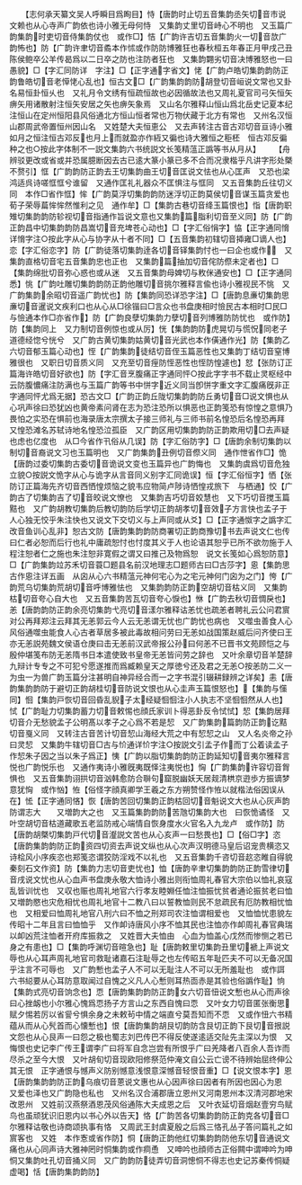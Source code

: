 <!-- { "loadSidebar": true } -->
　　【志何承天纂文吴人呼瞬目爲眴目】恃【唐韵时止切五音集韵丞矢切音市说文赖也从心寺声广韵依也诗小雅无母何恃　又集韵丈里切音峙心不明也　又玉篇广韵集韵时吏切音侍集韵仗也　或作□】恄【广韵许吉切五音集韵火一切音欯广韵怖也】防【广韵许聿切音矞本作怵或作防防博雅狂也春秋桓五年春正月甲戌己丑陈侯鲍卒公羊传曷爲以二日卒之防也注防者狂也　又集韵翾劣切音决博雅怒也一曰愚貌】□【字汇同防详　字注】□【正字通字省文】恅【广韵卢皓切集韵韵防正韵鲁皓切音老愺恅心乱也】恒古文□【广韵集韵韵防胡登切音峘说文常也又卦名易恒卦恒乆也　又礼月令文绣有恒疏恒故也必因循故法也又周礼夏官司弓矢恒矢痹矢用诸散射注恒矢安居之矢也痹矢象焉　又山名尔雅释山恒山爲北岳史记夏本纪注恒山在定州恒阳县风俗通北方恒山恒者常也万物伏藏于北方有常也　又州名汉恒山郡周武帝置恒州因山名　又姓楚大夫恒恵公　又去声转注古音古邓切音亘诗小雅如月之恒注恒古邓反也月上而就盈亦作絚又徧也诗大雅恒之秬柸　恒古邓反徧种之也○按此字体制不一説文集韵六书统説文长笺精蕰正譌等书从月从】
　　【舟辨驳更改或省或并恐属臆断因去古已逺大篆小篆已多不合而况隶楷乎凡讲字形处槩不赘引】恇【广韵韵防正韵去王切集韵曲王切音匡说文怯也从心匡声　又恐也梁鸿适呉诗嗟恇恇兮谁留　又通作匡礼礼器众不匡惧注与恇同　又五音集韵丘往切义同　本作□省作恇】恈【广韵莫浮切集韵韵防迷浮切正韵莫侯切音谋玉篇贪爱也荀子荣辱萹恈恈然惟利之见　通作牟】□【集韵古巷切音绛玉篇恨也】恉【唐韵职雉切集韵韵防轸视切音指通作旨说文意也又集韵篇脂利切音至义同】防【广韵正韵昌中切集韵韵防昌嵩切音充埤苍心动也】□【字汇俗悁字】恊【正字通同愶详愶字注○按此字从心与协字从十者不同】□【五音集韵初辖切音揷雍□谪人也】恋【字汇俗恋字】防【广韵徒落切集韵逹各切音铎集韵忖也一曰企也或作　又集韵直格切音宅五音集韵忠也正也　又集韵篇抽加切音侘防傺未定者也】□【集韵绵批切音弥心惑也或从迷　又五音集韵母婢切与敉侎通安也】□【正字通同悉】恌【广韵吐雕切集韵韵防正韵他雕切音挑尔雅释言偸也诗小雅视民不恌　又广韵集韵余昭切音遥广韵忧也】防【集韵同恐详恐字注】□【唐韵息亷切集韵思亷切音暹说文疾利口也从心从□徐锴曰□言众也书盘庚相时憸民古本相时□民□与憸通本作□亦省作】防【广韵良孽切集韵力孽切音列博雅防防忧也　或作防】防【集韵同上　又力制切音例惊也或从厉】恍【集韵韵防虎晃切与慌怳同老子道德经惚兮恍兮　又广韵古黄切集韵姑黄切音光武也本作僙通作光】防【集韵乙六切音郁玉篇心动也】恎【广韵集韵徒结切音侄玉篇恶性也又集韵丁结切音窒博雅很也　又职日切音质义同　又充至切音痓防恎恶性也恎防惶遽也】恏【张防订正篇海许皓切音好欲也】防【字汇音烹腹痛正字通同怦○按此字字书不载止灵枢经中云防腹憹痛注防满也与玉篇广韵等书中恲字近义同当卽恲字重文字汇腹痛旣非正字通同怦尤爲无据】恐古文□【广韵正韵丘陇切集韵韵防丘勇切音□说文惧也从心巩声徐曰恐犹凶也黄帝素问肾在志为恐注恐所以惧恶也正韵笺恐有惊惶之意惧乃畏怕之实恐在惧前也海录唐太宗撰太子接三师礼与三师书前名惶恐后名惶恐再拜　又惶恐滩名苏轼诗地名惶恐泣孤臣　又广韵区用切集韵韵防正韵欺用切□去声疑也虑也亿度也　从□今省作卂俗从几误】防【字汇俗防字】□【唐韵余制切集韵以制切音裔说文习也玉篇明也　又广韵集韵丑例切音傺义同　通作怈省作□】恑【唐韵过委切集韵古委切音诡说文变也玉篇异也广韵悔也　又集韵虞爲切音危独立貌○按説文恑字从心与诡字从言音同义别字汇同诡误】恒【字汇俗恒字】恓【张防订正篇海先齐切音西恓惶烦恼之貌韦应物简卢陟诗恓惶戎旅下　与栖通】恔【广韵古了切集韵吉了切音皎说文憭也　又集韵吉巧切音姣慧也　又下巧切音搅玉篇黠也　又广韵胡教切集韵后教切韵防后学切正韵胡孝切音效子方言快也孟子于人心独无恔乎朱注快也又说文下交切义与上声同或从爻】□【正字通怓字之譌字汇改音鱼训心乱非】恕古文防【唐韵集韵韵防商署切正韵商豫切书去声说文仁也传曰仁者必恕而后行也礼中庸疏恕忖也忖度其义于人也论语其恕乎已所不欲勿施于人程注恕者仁之施也朱注恕非寛假之谓又曰推己及物爲恕　说文长笺如心爲恕防意】□【广韵集韵竝苏禾切音蓑□题县名前汉地理志□题师古曰□古莎字】恖【集韵思古作恖注详五画　从囟从心六书精蕰元神何宅心为之宅元神何门囟为之门】恗【广韵荒乌切集韵荒胡切音呼博雅怯也　又集韵韵防正韵空胡切音枯义同　又集韵枯切音夸心自大也　又五音集韵苦瓦切音夸心悷也】恘【广韵去秋切音惆戾也】恙【唐韵韵防正韵余亮切集韵弋亮切音漾尔雅释诂恙忧也疏恙者聘礼云公问君賔对公再拜郑注云拜其无恙郭云今人云无恙谓无忧也广韵忧也病也　又噬虫善食人心风俗通噬虫能食人心古者草居多被此毒故相问劳曰无恙如战国策赵威后问齐使曰王亦无恙説苑魏文侯语仓庚曰击无恙前汉武帝报公孙曰何恙不已晋书文苑顾恺之与殷仲堪笺布防无恙隋书日本遣使致书皇帝无恙皆问劳之辞也　又叶余章切音羊楚辞九辩计专专之不可犯兮愿遂推而爲臧赖皇天之厚徳兮还及君之无恙○按恙防二义一为虫一为兽广韵玉篇分注甚明自神异经合而一之字书混引辍耕録辨之详矣】恚【唐韵集韵韵防于避切正韵胡桂切音防说文恨也从心圭声玉篇恨怒也】【集韵与憡同】恛【集韵戸恢切音回昏乱貎子太经疑恛恛注小人执志不坚恛恛然从人也】恜【广韵耻力切集韵蓄力切音敕惕也顔氏家训卜得恶卦反令恜恜】恝【集韵居拜切音介无愁貌孟子公明髙以孝子之心爲不若是恝　又广韵集韵篇韵防正韵讫黠切音戛义同　又转注古音苦计切音恝山海经大荒之中有恝恝之山　又人名炎帝之孙曰灵恝　又集韵牛辖切音□古与忦通详忦字注○按説文引孟子作而丁公着读孟子作恝朱子因之当以朱子爲正】恞【广韵以脂切集韵韵防正韵延知切音夷尔雅释言悦也广韵悦乐也　又通作夷诗小雅旣夷既怿注夷悦也】恟【广韵集韵许容切音胷惧也　又五音集韵诩拱切音汹韩愈防合聨句窟脱幽妖天居觌清栱京逰歩方振谪梦意犹恟　或作忷】恠【俗怪字顔真卿学王羲之东方朔赞怪作恠以就楷法俗因误从在】恡【正字通同悋】恢【唐韵苦回切集韵正韵枯回切音魁说文大也从心灰声韵防谓志大　　又増韵大之也　又玉篇集韵韵防苦虺切集韵大也　曰恢恑谲怪　又叶空胡切音枯道藏歌五老监防戒心端情自恢身度水火官名入九龙卢　或作防】防【唐韵胡槩切集韵戸代切音瀣説文苦也从心亥声一曰愁畏也】□【俗□字】恣【唐韵集韵韵防正韵资四切资去声说文纵也从心次声汉明德马皇后诏宠贵横恣又诗桧风小序疾恣也郑笺恣谓狡防淫戏不以礼也　又五音集韵千咨切音赼恣睢自得貌秦刻石文作资】防【集韵力志切音吏忧也】恤【唐韵辛聿切集韵韵防正韵雪律切音戌说文忧也从心血声书盘庚永敬大恤诗小雅出则衔恤周礼春官大宗伯以恤礼哀寇乱皆训忧也　又収也赈也周礼地官六行孝友睦婣任恤注恤振忧贫者通论振贫老曰恤　又増韵愍也灾危相忧也周礼地官十二教八曰以誓教恤则民不怠疏民有厄防教相忧恤也　又相爱曰恤周礼地官八刑六曰不恤之刑郑司农注恤谓相爱也　又恤恤忧患貌左传昭十二年且言曰恤恤乎　又作卹诗唐风小序不恤其民也注恤亦作卹周礼春官典瑞以卹凶荒注恤者开府库振救之　又姓晋大夫恤由　心血为恤盖心戊然而惨恻之若已身之有患也】□【集韵呼渊切音暄急也】耻【唐韵敕里切集韵丑里切褫上声说文辱也从心耳声周礼地官司救耻诸嘉石注耻辱之也左传昭五年耻匹夫不可以无备况国乎注言不可辱也　又广韵慙也孟子人不可以无耻注人不可以无所羞耻也　或作誀　六书縂要从心耳防意取闻过自愧之义凡人心慙则耳热靣赤是其验也俗譌作耻】恦【集韵式亮切音饷念也】恧【唐韵集韵韵防正韵女六切音忸说文慙也从心而声徐曰心挫衂也小尔雅心愧爲恧扬子方言山之东西自愧曰恧　又叶女力切音匿张衡思赋夕惕若厉以省諐兮惧余身之未敕茍中情之端直兮莫吾知而不恧　又或作忸六书精蕴从而从心髠首而心懐慙也】恨【唐韵集韵胡艮切韵防含艮切正韵下艮切音拫説文怨也从心艮声一曰怨之极也蜀志刘巴传巴不得反使遂逺适交阯先主深以为恨　又悔恨也史记李广传王谓李广曰将军自念岂尝有所恨乎广曰羌降者八百余人吾诈而尽杀之至今大恨　又叶胡旬切音现欧阳修祭范仲淹文自公云亡谤不待辨始屈终伸公其无恨　正字通恨与憾声义防别憾意浅恨意深憾音轻恨音重】□【说文恨本字】恩【唐韵集韵韵防正韵乌痕切音蒽说文惠也从心因声徐曰因者有所因也因心为恩　又爱也泽也又广韵隐也私也　又州名汉合浦郡唐立恩州又河南恩州本汉清河郡地宋改恩州　又姓前汉燕祭酒恩茂风俗通陈大夫成恩之后　又叶衣延切音烟赵壹穷鸟赋鸟也虽顽犹识旧恩内以书心外以告天】恪【广韵苦各切集韵韵防正韵克各切音□尔雅释诂敬也诗商颂执事有恪　又周武王封虞夏殷之后爲三恪孔丛子答问篇礼之如賔客也　又姓　本作愙或省作防】恫【唐韵正韵他红切集韵韵防他东切音通说文痛也从心同声诗大雅神罔时恫集韵或作痌恿　又呻吟也顔师古正俗闗中谓呻吟为呻恫又集韵吐孔切音捅义同　又广韵韵防徒弄切音洞憁恫不得志也史记苏秦传恫疑虚喝】恬【唐韵集韵韵防】
